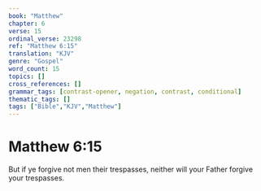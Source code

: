 ```yaml
---
book: "Matthew"
chapter: 6
verse: 15
ordinal_verse: 23298
ref: "Matthew 6:15"
translation: "KJV"
genre: "Gospel"
word_count: 15
topics: []
cross_references: []
grammar_tags: [contrast-opener, negation, contrast, conditional]
thematic_tags: []
tags: ["Bible","KJV","Matthew"]
---
```


# Matthew 6:15

But if ye forgive not men their trespasses, neither will your Father forgive your trespasses.

